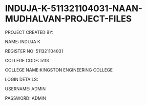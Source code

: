 # INDUJA-K-511321104031-NAAN-MUDHALVAN-PROJECT-FILES

PROJECT CREATED BY:

NAME: INDUJA K

REGISTER NO: 511321104031

COLLEGE CODE: 5113

COLLEGE NAME:KINGSTON ENGINEERING COLLEGE

LOGIN DETAILS:

USERNAME: ADMIN

PASSWORD: ADMIN
